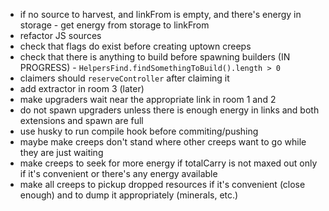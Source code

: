 - if no source to harvest, and linkFrom is empty, and there's energy in storage - get energy from storage to linkFrom
- refactor JS sources
- check that flags do exist before creating uptown creeps
- check that there is anything to build before spawning builders (IN PROGRESS) - `HelpersFind.findSomethingToBuild().length > 0`
- claimers should `reserveController` after claiming it
- add extractor in room 3 (later)
- make upgraders wait near the appropriate link in room 1 and 2
- do not spawn upgraders unless there is enough energy in links and both extensions and spawn are full
- use husky to run compile hook before commiting/pushing
- maybe make creeps don't stand where other creeps want to go while they are just waiting
- make creeps to seek for more energy if totalCarry is not maxed out only if it's convenient or there's any energy available
- make all creeps to pickup dropped resources if it's convenient (close enough) and to dump it appropriately (minerals, etc.)
